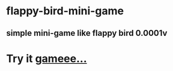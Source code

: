 # flappy-bird-mini-game 
## simple mini-game like flappy bird 0.0001v 
# Try it [gameee...](https://naayaa-oops.github.io/flappy-bird-mini-game/)

